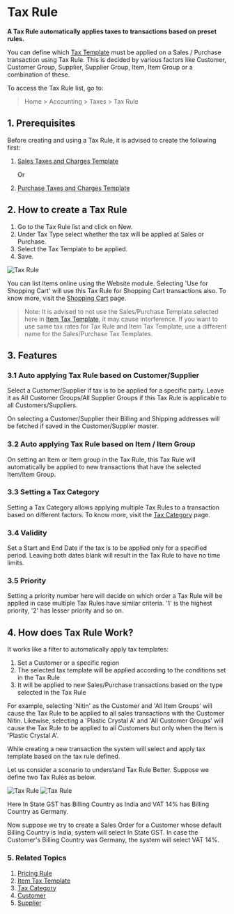 <!-- add-breadcrumbs -->
# Tax Rule

**A Tax Rule automatically applies taxes to transactions based on preset rules.**

You can define which [Tax Template](/docs/user/manual/en/setting-up/setting-up-taxes.html) must be applied on a Sales / Purchase transaction using Tax Rule. This is decided by various factors like Customer, Customer Group, Supplier, Supplier Group, Item, Item Group or a combination of these.

To access the Tax Rule list, go to:
> Home > Accounting > Taxes > Tax Rule

## 1. Prerequisites
Before creating and using a Tax Rule, it is advised to create the following first:

1. [Sales Taxes and Charges Template](/docs/user/manual/en/selling/sales-taxes-and-charges-template)
    
    Or

1. [Purchase Taxes and Charges Template](/docs/user/manual/en/buying/purchase-taxes-and-charges-template)

## 2. How to create a Tax Rule
1. Go to the Tax Rule list and click on New.
1. Under Tax Type select whether the tax will be applied at Sales or Purchase. 
1. Select the Tax Template to be applied.
1. Save.
 <img class="screenshot" alt="Tax Rule" src="{{docs_base_url}}/v12/assets/img/accounts/tax-rule.png">

You can list Items online using the Website module. Selecting 'Use for Shopping Cart' will use this Tax Rule for Shopping Cart transactions also. To know more, visit the [Shopping Cart](/docs/user/manual/en/website/shopping-cart) page.

> Note: It is advised to not use the Sales/Purchase Template selected here in [Item Tax Template](/docs/user/manual/en/accounts/item-tax-template), it may cause interference. If you want to use same tax rates for Tax Rule and Item Tax Template, use a different name for the Sales/Purchase Tax Templates.

## 3. Features
### 3.1 Auto applying Tax Rule based on Customer/Supplier
Select a Customer/Supplier if tax is to be applied for a specific party. Leave it as All Customer Groups/All Supplier Groups if this Tax Rule is applicable to all Customers/Suppliers.

On selecting a Customer/Supplier their Billing and Shipping addresses will be fetched if saved in the Customer/Supplier master.

### 3.2 Auto applying Tax Rule based on Item / Item Group

On setting an Item or Item group in the Tax Rule, this Tax Rule will automatically be applied to new transactions that have the selected Item/Item Group.

### 3.3 Setting a Tax Category
Setting a Tax Category allows applying multiple Tax Rules to a transaction based on different factors. To know more, visit the [Tax Category](/docs/user/manual/en/accounts/tax-category) page.

### 3.4 Validity
Set a Start and End Date if the tax is to be applied only for a specified period. Leaving both dates blank will result in the Tax Rule to have no time limits.

### 3.5 Priority
Setting a priority number here will decide on which order a Tax Rule will be applied in case multiple Tax Rules have similar criteria. '1' is the highest priority, '2' has lesser priority and so on.

## 4. How does Tax Rule Work?
It works like a filter to automatically apply tax templates:

1. Set a Customer or a specific region
1. The selected tax template will be applied according to the conditions set in the Tax Rule
1. It will be applied to new Sales/Purchase transactions based on the type selected in the Tax Rule

For example, selecting 'Nitin' as the Customer and 'All Item Groups' will cause the Tax Rule to be applied to all sales transactions with the Customer Nitin. Likewise, selecting a 'Plastic Crystal A' and 'All Customer Groups' will cause the Tax Rule to be applied to all Customers but only when the Item is 'Plastic Crystal A'. 

While creating a new transaction the system will select and apply tax template based on the tax rule defined.

Let us consider a scenario to understand Tax Rule Better. Suppose we define two Tax Rules as below.

<img class="screenshot" alt="Tax Rule" src="{{docs_base_url}}/v12/assets/img/accounts/tax-rule-1.png">

<img class="screenshot" alt="Tax Rule" src="{{docs_base_url}}/v12/assets/img/accounts/tax-rule-2.png">

Here In State GST has Billing Country as India and VAT 14% has Billing Country as Germany.

Now suppose we try to create a Sales Order for a Customer whose default Billing Country is India, system will select In State GST.
In case the Customer's Billing Country was Germany, the system will select VAT 14%.

### 5. Related Topics
1. [Pricing Rule](/docs/user/manual/en/accounts/pricing-rule)
1. [Item Tax Template](/docs/user/manual/en/accounts/item-tax-template)
1. [Tax Category](/docs/user/manual/en/accounts/tax-category)
1. [Customer](/docs/user/manual/en/CRM/customer)
1. [Supplier](/docs/user/manual/en/buying/supplier)